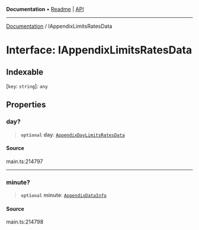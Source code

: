 **Documentation** • [Readme](../README.md) \| [API](../globals.md)

***

[Documentation](../README.md) / IAppendixLimitsRatesData

# Interface: IAppendixLimitsRatesData

## Indexable

 \[`key`: `string`\]: `any`

## Properties

### day?

> **`optional`** **day**: [`AppendixDayLimitsRatesData`](../classes/AppendixDayLimitsRatesData.md)

#### Source

main.ts:214797

***

### minute?

> **`optional`** **minute**: [`AppendixDataInfo`](../classes/AppendixDataInfo.md)

#### Source

main.ts:214798
